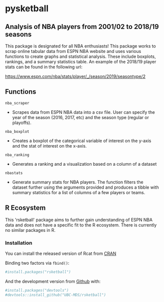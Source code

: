<!-- README.md is generated from README.Rmd. Please edit that file -->
pysketball
==========

Analysis of NBA players from 2001/02 to 2018/19 seasons
-------------------------------------------------------

This package is designated for all NBA enthusiasts! This package works to scrap online tabular data from ESPN NBA website and uses various functions to create graphs and statistical analysis. These include boxplots, rankings, and a summary statistics table.
An example of the 2018/19 player stats can be found in the following url:

<https://www.espn.com/nba/stats/player/_/season/2019/seasontype/2>

Functions
---------

`nba_scraper`

-   Scrapes data from ESPN NBA data into a csv file. User can specify the year of the season (2016, 2017, etc) and the season type (regular or playoffs).

`nba_boxplot`

-   Creates a boxplot of the categorical variable of interest on the y-axis and the stat of interest on the x-axis.

`nba_ranking`

-   Generates a ranking and a visualization based on a column of a dataset

`nbastats`

-   Generate summary stats for NBA players. The function filters the dataset further using the arguments provided and produces a tibble with summary statistics for a list of columns of a few players or teams.

R Ecosystem
-----------

This 'rsketball' package aims to further gain understanding of ESPN NBA data and does not have a specific fit to the R ecosystem. There is currently no similar packages in R.

### Installation

You can install the released version of Rcat from [CRAN](https://cran.r-project.org/)

Binding two factors via `fbind()`:

``` r
#install.packages("rsketball")
```

And the development version from [Github](https://github.com/) with:

``` r
#install.packages("devtools")
#devtools::install_github("UBC-MDS/rsketball")
```
